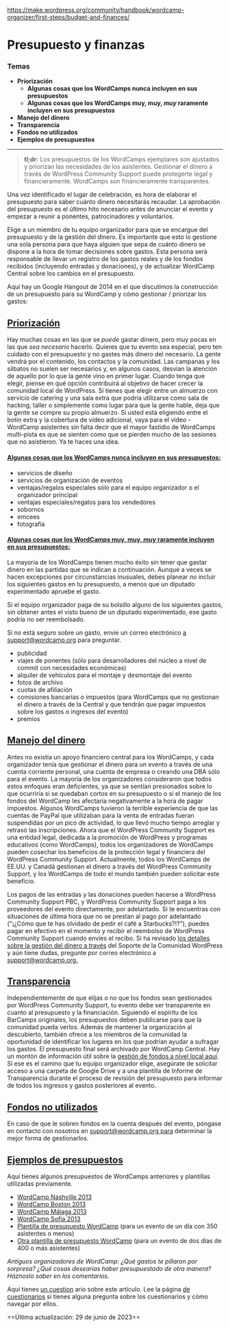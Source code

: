 https://make.wordpress.org/community/handbook/wordcamp-organizer/first-steps/budget-and-finances/

# Presupuesto y finanzas

### Temas
- **Priorización**
    - **Algunas cosas que los WordCamps nunca incluyen en sus presupuestos**
    - **Algunas cosas que los WordCamps muy, muy, *muy* raramente incluyen en sus presupuestos**
- **Manejo del dinero**
- **Transparencia**
- **Fondos no utilizados**
- **Ejemplos de presupuestos**

---

> **tl;dr:** Los presupuestos de los WordCamps ejemplares son ajustados y priorizan las necesidades de los asistentes. Gestionar el dinero a través de WordPress Community Support puede protegerte legal y financieramente. WordCamps son financieramente transparentes.

Una vez identificado el lugar de celebración, es hora de elaborar el presupuesto para saber cuánto dinero necesitarás recaudar. La aprobación del presupuesto es el último hito necesario antes de anunciar el evento y empezar a reunir a ponentes, patrocinadores y voluntarios.

Elige a un miembro de tu equipo organizador para que se encargue del presupuesto y de la gestión del dinero. Es importante que esto lo gestione una sola persona para que haya alguien que sepa de cuánto dinero se dispone a la hora de tomar decisiones sobre gastos. Esta persona será responsable de llevar un registro de los gastos reales y de los fondos recibidos (incluyendo entradas y donaciones), y de actualizar WordCamp Central sobre los cambios en el presupuesto.

Aquí hay un Google Hangout de 2014 en el que discutimos la construcción de un presupuesto para su WordCamp y cómo gestionar / priorizar los gastos:

## [Priorización](https://make.wordpress.org/community/handbook/wordcamp-organizer/first-steps/budget-and-finances/#prioritization)

Hay muchas cosas en las que se _puede_ gastar dinero, pero muy pocas en las que _sea necesario_ hacerlo. Quieres que tu evento sea especial, pero ten cuidado con el presupuesto y no gastes más dinero del necesario. La gente vendrá por el contenido, los contactos y la comunidad. Las campanas y los silbatos no suelen ser necesarios y, en algunos casos, desvían la atención de aquello por lo que la gente vino en primer lugar. Cuando tenga que elegir, piense en qué opción contribuirá al objetivo de hacer crecer la comunidad local de WordPress. Si tienes que elegir entre un almuerzo con servicio de catering y una sala extra que podría utilizarse como sala de hacking, taller o simplemente como lugar para que la gente hable, deja que la gente se compre su propio almuerzo. Si usted está eligiendo entre el botín extra y la cobertura de vídeo adicional, vaya para el vídeo - WordCamp asistentes sin falta decir que el mayor fastidio de WordCamps multi-pista es que se sienten como que se pierden mucho de las sesiones que no asistieron. Ya te haces una idea.

#### [Algunas cosas que los WordCamps nunca incluyen en sus presupuestos:](https://make.wordpress.org/community/handbook/wordcamp-organizer/first-steps/budget-and-finances/#some-things-that-wordcamps-never-include-in-their-budgets)

- servicios de diseño
- servicios de organización de eventos
- ventajas/regalos especiales sólo para el equipo organizador o el organizador principal
- ventajas especiales/regalos para los vendedores
- sobornos
- emcees
- fotografía

#### [Algunas cosas que los WordCamps muy, muy, *muy* raramente incluyen en sus presupuestos:](https://make.wordpress.org/community/handbook/wordcamp-organizer/first-steps/budget-and-finances/#some-things-that-wordcamps-very-very-very-rarely-include-in-their-budgets)

La mayoría de los WordCamps tienen mucho éxito sin tener que gastar dinero en las partidas que se indican a continuación. Aunque a veces se hacen excepciones por circunstancias inusuales, debes planear _no_ incluir los siguientes gastos en tu presupuesto, a menos que un diputado experimentado apruebe el gasto.

Si el equipo organizador paga de su bolsillo alguno de los siguientes gastos, sin obtener antes el visto bueno de un diputado experimentado, ese gasto podría no ser reembolsado.

Si no está seguro sobre un gasto, envíe un correo electrónico [a support@wordcamp.org](mailto:support@wordcamp.org) para preguntar.

- publicidad
- viajes de ponentes (sólo para desarrolladores del núcleo a nivel de commit con necesidades económicas)
- alquiler de vehículos para el montaje y desmontaje del evento
- fotos de archivo
- cuotas de afiliación
- comisiones bancarias o impuestos (para WordCamps que no gestionan el dinero a través de la Central y que tendrán que pagar impuestos sobre los gastos o ingresos del evento)
- premios

## [Manejo del dinero](https://make.wordpress.org/community/handbook/wordcamp-organizer/first-steps/budget-and-finances/#handling-the-money)

Antes no existía un apoyo financiero central para los WordCamps, y cada organizador tenía que gestionar el dinero para un evento a través de una cuenta corriente personal, una cuenta de empresa o creando una DBA sólo para el evento. La mayoría de los organizadores consideraron que todos estos enfoques eran deficientes, ya que se sentían presionados sobre lo que ocurriría si se quedaban cortos en su presupuesto o si el manejo de los fondos del WordCamp les afectaría negativamente a la hora de pagar impuestos. Algunos WordCamps tuvieron la terrible experiencia de que las cuentas de PayPal que utilizaban para la venta de entradas fueran suspendidas por un pico de actividad, lo que llevó mucho tiempo arreglar y retrasó las inscripciones. Ahora que el WordPress Community Support es una entidad legal, dedicada a la promoción de WordPress y programas educativos (como WordCamps), todos los organizadores de WordCamps pueden cosechar los beneficios de la protección legal y financiera del WordPress Community Support. Actualmente, todos los WordCamps de EE.UU. y Canadá gestionan el dinero a través del WordPress Community Support, y los WordCamps de todo el mundo también pueden solicitar este beneficio.

Los pagos de las entradas y las donaciones pueden hacerse a WordPress Community Support PBC, y WordPress Community Support paga a los proveedores del evento directamente, por adelantado. Si te encuentras con situaciones de última hora que no se prestan al pago por adelantado ("¡¿Cómo que te has olvidado de pedir el café a Starbucks?!?"), puedes pagar en efectivo en el momento y recibir el reembolso de WordPress Community Support cuando envíes el recibo. Si ha revisado [los detalles sobre la gestión del dinero a través](https://make.wordpress.org/community/handbook/wordcamp-organizer-handbook/first-steps/budget-and-finances/running-the-money-through-wpcs/ "Running the money through the Foundation") del Soporte de la Comunidad WordPress y aún tiene dudas, pregunte por correo electrónico a [support@wordcamp.org.](mailto:support@wordcamp.org)

## [Transparencia](https://make.wordpress.org/community/handbook/wordcamp-organizer/first-steps/budget-and-finances/#transparency)

Independientemente de que elijas o no que los fondos sean gestionados por WordPress Community Support, tu evento debe ser transparente en cuanto al presupuesto y la financiación. Siguiendo el espíritu de los BarCamps originales, los presupuestos deben publicarse para que la comunidad pueda verlos. Además de mantener la organización al descubierto, también ofrece a los miembros de la comunidad la oportunidad de identificar los lugares en los que podrían ayudar a sufragar los gastos. El presupuesto final será archivado por WordCamp Central. Hay un montón de información útil sobre la [gestión de fondos a nivel local aquí](https://make.wordpress.org/community/handbook/wordcamp-organizer/first-steps/budget-and-finances/running-money-outside-of-wpcs/). Si ese es el camino que tu equipo organizador elige, asegúrate de solicitar acceso a una carpeta de Google Drive y a una plantilla de Informe de Transparencia durante el proceso de revisión del presupuesto para informar de todos los ingresos y gastos posteriores al evento.

## [Fondos no utilizados](https://make.wordpress.org/community/handbook/wordcamp-organizer/first-steps/budget-and-finances/#unused-funds)

En caso de que le sobren fondos en la cuenta después del evento, póngase en contacto con nosotros en [support@wordcamp.org para](mailto:support@wordcamp.org) determinar la mejor forma de gestionarlos.

## [Ejemplos de presupuestos](https://make.wordpress.org/community/handbook/wordcamp-organizer/first-steps/budget-and-finances/#sample-budgets)

Aquí tienes algunos presupuestos de WordCamps anteriores y plantillas utilizadas previamente.

- [WordCamp Nashville 2013](https://docs.google.com/spreadsheet/ccc?key=0AiOGe9LzBlkOdHc4a29PX1ZVWWJWOWNHYVl0STR6YVE&usp=sharing)
- [WordCamp Boston 2013](https://docs.google.com/spreadsheet/ccc?key=0AiOGe9LzBlkOdHVwUHYyVGY4WkUwbmRxZG8td2VkZXc&usp=sharing)
- [WordCamp Málaga 2013](https://docs.google.com/spreadsheet/ccc?key=0AiOGe9LzBlkOdEFQaTBHOE9VcWFLVXlEaWNLeHlaRUE&usp=sharing)
- [WordCamp Sofía 2013](https://docs.google.com/spreadsheet/ccc?key=0AiOGe9LzBlkOdDVRYU9JZFpjWWhMRzg3SVBESjJvUkE&usp=sharing)
- [Plantilla de presupuesto WordCamp](https://docs.google.com/spreadsheet/ccc?key=0AiOGe9LzBlkOdDhHV1ktVkJ5bXEtZnN5QXBFbWF6YXc&usp=sharing) (para un evento de un día con 350 asistentes o menos)
- [Otra plantilla de presupuesto WordCamp](https://docs.google.com/spreadsheet/ccc?key=0AiOGe9LzBlkOdFgwWWFrbmN5a3J6aXRFMG5zT3NURVE&usp=sharing) (para un evento de dos días de 400 o más asistentes)

_Antiguos organizadores de WordCamp: ¿Qué gastos te pillaron por sorpresa? ¿Qué cosas desearías haber presupuestado de otra manera? Háznoslo saber en los comentarios._

Aquí tienes [un cuestion](https://wordpress.org/contributor-training/quiz/budget-and-finances-2/) ario sobre este artículo. Lee la página [de cuestionarios](https://make.wordpress.org/community/handbook/wordcamp-organizer/quizzes/) si tienes alguna pregunta sobre los cuestionarios y cómo navegar por ellos.

==Última actualización: 29 de junio de 2023==